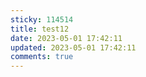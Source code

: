 ```yaml
---
sticky: 114514
title: test12
date: 2023-05-01 17:42:11
updated: 2023-05-01 17:42:11
comments: true
---
```

